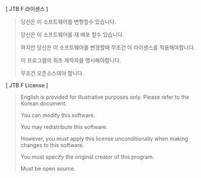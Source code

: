 [ JTB F 라이센스 ]
>당신은 이 소프트웨어를 변형할수 있습니다.
> 
>당신은 이 소프트웨어를 재 배포 할수 있습니다.
> 
> 하지만 당신은 이 소프트웨어를 변경할때 무조건 이 라이센스를 적용해야합니다.
> 
> 이 프로그램의 최초 제작자를 명시해야합니다.
> 
> 무조건 오픈소스여야 합니다.
> 
[ JTB F License ]
>English is provided for illustrative purposes only. Please refer to the Korean document.
>
>You can modify this software.
>
>You may redistribute this software.
>
> However, you must apply this license unconditionally when making changes to this software.
>
> You must specify the original creator of this program.
>
> Must be open source.